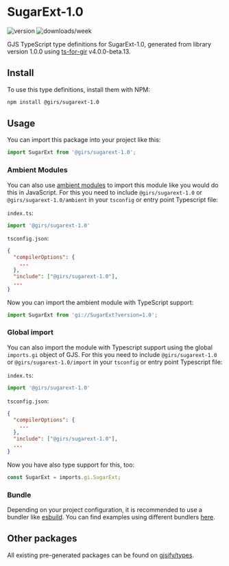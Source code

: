 
# SugarExt-1.0

![version](https://img.shields.io/npm/v/@girs/sugarext-1.0)
![downloads/week](https://img.shields.io/npm/dw/@girs/sugarext-1.0)


GJS TypeScript type definitions for SugarExt-1.0, generated from library version 1.0.0 using [ts-for-gir](https://github.com/gjsify/ts-for-gir) v4.0.0-beta.13.


## Install

To use this type definitions, install them with NPM:
```bash
npm install @girs/sugarext-1.0
```

## Usage

You can import this package into your project like this:
```ts
import SugarExt from '@girs/sugarext-1.0';
```

### Ambient Modules

You can also use [ambient modules](https://github.com/gjsify/ts-for-gir/tree/main/packages/cli#ambient-modules) to import this module like you would do this in JavaScript.
For this you need to include `@girs/sugarext-1.0` or `@girs/sugarext-1.0/ambient` in your `tsconfig` or entry point Typescript file:

`index.ts`:
```ts
import '@girs/sugarext-1.0'
```

`tsconfig.json`:
```json
{
  "compilerOptions": {
    ...
  },
  "include": ["@girs/sugarext-1.0"],
  ...
}
```

Now you can import the ambient module with TypeScript support: 

```ts
import SugarExt from 'gi://SugarExt?version=1.0';
```

### Global import

You can also import the module with Typescript support using the global `imports.gi` object of GJS.
For this you need to include `@girs/sugarext-1.0` or `@girs/sugarext-1.0/import` in your `tsconfig` or entry point Typescript file:

`index.ts`:
```ts
import '@girs/sugarext-1.0'
```

`tsconfig.json`:
```json
{
  "compilerOptions": {
    ...
  },
  "include": ["@girs/sugarext-1.0"],
  ...
}
```

Now you have also type support for this, too:

```ts
const SugarExt = imports.gi.SugarExt;
```

### Bundle

Depending on your project configuration, it is recommended to use a bundler like [esbuild](https://esbuild.github.io/). You can find examples using different bundlers [here](https://github.com/gjsify/ts-for-gir/tree/main/examples).

## Other packages

All existing pre-generated packages can be found on [gjsify/types](https://github.com/gjsify/types).

